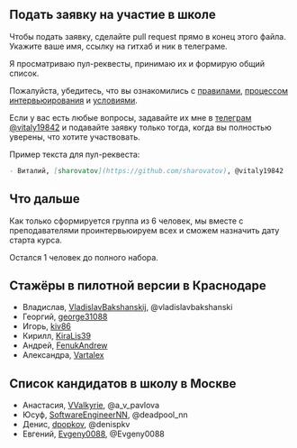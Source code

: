 ## Подать заявку на участие в школе

Чтобы подать заявку, сделайте pull request прямо в конец этого файлa. Укажите ваше имя, ссылку на гитхаб и ник в телеграме.

Я просматриваю пул-реквесты, принимаю их и формирую общий список.

Пожалуйста, убедитесь, что вы ознакомились с [правилами](https://github.com/sharovatov/shkar/blob/master/7-code-of-conduct.md), [процессом интервьюирования](https://github.com/sharovatov/shkar/blob/master/3-mentees-interview.md) и [условиями](https://github.com/sharovatov/shkar/blob/master/1-mentees-evp.md).

Если у вас есть любые вопросы, задавайте их мне в [телеграм @vitaly19842](http://t.me/vitaly19842) и подавайте заявку только тогда, когда вы полностью уверены, что хотите участвовать.

Пример текста для пул-реквеста:

```markdown
- Виталий, [sharovatov](https://github.com/sharovatov), @vitaly19842
```

## Что дальше

Как только сформируется группа из 6 человек, мы вместе с преподавателями проинтервьюируем всех и сможем назначить дату старта курса.

Остался 1 человек до полного набора.

## Стажёры в пилотной версии в Краснодаре

- Владислав, [VladislavBakshanskij](https://github.com/VladislavBakshanskij), @vladislavbakshanski
- Георгий, [george31088](https://github.com/george31088)
- Игорь, [kiv86](https://github.com/kiv86)
- Кирилл, [KiraLis39](https://github.com/KiraLis39)
- Андрей, [FenukAndrew](https://github.com/FenukAndrew)
- Александра, [Vartalex](https://github.com/Vartalex)

## Список кандидатов в школу в Москве

- Анастасия, [VValkyrie](https://github.com/VValkyrie), @a_v_pavlova
- Юсуф, [SoftwareEngineerNN](https://github.com/SoftwareEngineerNN), @deadpool_nn
- Денис, [dpopkov](https://github.com/dpopkov), @denispkv
- Евгений, [Evgeny0088](https://github.com/Evgeny0088), @Evgeny0088
